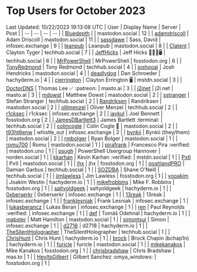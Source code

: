 # Top Users for October 2023
Last Updated: 10/22/2023 19:13:08 UTC
| User | Display Name | Server | Post |
| -- | -- | -- | -- |
| [Bluedepth](https://mastodon.social/@Bluedepth) |  | mastodon.social | 12 |
| [adamdriscoll](https://mastodon.social/@adamdriscoll) | Adam Driscoll | mastodon.social | 11 |
| [sassdawe](https://infosec.exchange/@sassdawe) | Sass, David | infosec.exchange | 9 |
| [leanpub](https://mastodon.social/@leanpub) | Leanpub | mastodon.social | 8 |
| [Clatent](https://techhub.social/@Clatent) | Clayton Tyger | techhub.social | 7 |
| [JeffHicks](https://techhub.social/@JeffHicks) | Jeff Hicks 🐶🎼🍷🖥️ | techhub.social | 6 |
| [MrPowerShell](https://fosstodon.org/@MrPowerShell) | MrPowerShell | fosstodon.org | 6 |
| [TonyRedmond](https://techhub.social/@TonyRedmond) | Tony Redmond | techhub.social | 4 |
| [joshooaj](https://mastodon.social/@joshooaj) | Josh Hendricks | mastodon.social | 4 |
| [deadlydog](https://hachyderm.io/@deadlydog) | Dan Schroeder | hachyderm.io | 4 |
| [cjerrington](https://mstdn.social/@cjerrington) | Clayton Errington 🖥️ | mstdn.social | 3 |
| [DoctorDNS](https://masto.ai/@DoctorDNS) | Thomas Lee ✅ :patreon: | masto.ai | 3 |
| [j2inet](https://masto.ai/@j2inet) | j2i.net | masto.ai | 3 |
| [mdowst](https://mastodon.social/@mdowst) | Matthew Dowst | mastodon.social | 2 |
| [sstranger](https://techhub.social/@sstranger) | Stefan Stranger | techhub.social | 2 |
| [Randriksen](https://mastodon.social/@Randriksen) | Randriksen | mastodon.social | 2 |
| [ollimenzel](https://techhub.social/@ollimenzel) | Oliver Menzel | techhub.social | 2 |
| [r1cksec](https://infosec.exchange/@r1cksec) | r1cksec | infosec.exchange | 2 |
| [jaykul](https://fosstodon.org/@jaykul) | Joel Bennett | fosstodon.org | 2 |
| [JamesDBartlett3](https://techhub.social/@JamesDBartlett3) | James Bartlett :terminal: | techhub.social | 2 |
| [colincogle](https://mastodon.social/@colincogle) | Colin Cogle 🔵 | mastodon.social | 2 |
| [t93ht6enw](https://infosec.exchange/@t93ht6enw) | whistle_out | infosec.exchange | 2 |
| [bynkii](https://mastodon.social/@bynkii) | Bynkii (they/them) | mastodon.social | 2 |
| [rmbolger](https://mastodon.social/@rmbolger) | Ryan Bolger | mastodon.social | 1 |
| [romu700](https://mastodon.social/@romu700) | Romu | mastodon.social | 1 |
| [pirafrank](https://mastodon.uno/@pirafrank) | Francesco Pira :verified: | mastodon.uno | 1 |
| [psugh](https://norden.social/@psugh) | PowerShell Usergroup Hannover | norden.social | 1 |
| [kkarhan](https://mstdn.social/@kkarhan) | Kevin Karhan :verified: | mstdn.social | 1 |
| [Pxtl](https://mastodon.social/@Pxtl) | Pxtl | mastodon.social | 1 |
| [jhx](https://fosstodon.org/@jhx) | jhx | fosstodon.org | 1 |
| [poshlandPRO](https://techhub.social/@poshlandPRO) | Damian Garbus | techhub.social | 1 |
| [SOZDBA](https://techhub.social/@SOZDBA) | Shane O'Neill | techhub.social | 1 |
| [jimlawless](https://fosstodon.org/@jimlawless) | Jim Lawless | fosstodon.org | 1 |
| [yooakim](https://hachyderm.io/@yooakim) | Joakim Westin | hachyderm.io | 1 |
| [mikefrobbins](https://fosstodon.org/@mikefrobbins) | Mike F. Robbins | fosstodon.org | 1 |
| [saltyoldgeek](https://hachyderm.io/@saltyoldgeek) | saltyoldgeek | hachyderm.io | 1 |
| [0xberserkr](https://infosec.exchange/@0xberserkr) | 0xberserkr | infosec.exchange | 1 |
| [13reak](https://infosec.exchange/@13reak) | 13reak | infosec.exchange | 1 |
| [franklesniak](https://infosec.exchange/@franklesniak) | Frank Lesniak | infosec.exchange | 1 |
| [lukasberancz](https://infosec.exchange/@lukasberancz) | Lukas Beran | infosec.exchange | 1 |
| [ren](https://infosec.exchange/@ren) | Paul Reynolds :verified: | infosec.exchange | 1 |
| [def](https://hachyderm.io/@def) | Tomáš Odehnal | hachyderm.io | 1 |
| [mabster](https://mastodon.social/@mabster) | Matt Hamilton | mastodon.social | 1 |
| [simontsui](https://infosec.exchange/@simontsui) | Simon | infosec.exchange | 1 |
| [d2718](https://hachyderm.io/@d2718) | d2718 | hachyderm.io | 1 |
| [TheSilentHolographer](https://techhub.social/@TheSilentHolographer) | TheSilentHolographer | techhub.social | 1 |
| [ChrisHunt](https://hachyderm.io/@ChrisHunt) | Chris Hunt | hachyderm.io | 1 |
| [brock](https://hachyderm.io/@brock) | Brock Chapin (bchap1n) | hachyderm.io | 1 |
| [furicle](https://mastodon.social/@furicle) | furicle | mastodon.social | 1 |
| [mikekanakos](https://fosstodon.org/@mikekanakos) | Mike Kanakos | fosstodon.org | 1 |
| [chrisbradshaw](https://mas.to/@chrisbradshaw) | Chris Bradshaw | mas.to | 1 |
| [HeyItsGilbert](https://fosstodon.org/@HeyItsGilbert) | Gilbert Sanchez :omya_windows: | fosstodon.org | 1 |
